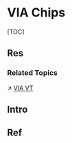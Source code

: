 # VIA Chips

[TOC]



## Res
### Related Topics
↗ [VIA VT](../../../../../🚀%20Virtualization%20Theory/Hardware%20Level%20Virtualization%20(Hypervisors)/📌%20Hardware-assisted%20Virtualization/CPU-assisted%20Virtualization/x86%20Virtualization/VIA%20VT/VIA%20VT.md)



## Intro



## Ref

